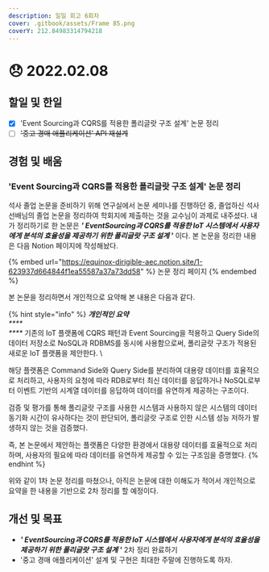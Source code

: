 ```yaml
---
description: 일일 회고 6회차
cover: .gitbook/assets/Frame 85.png
coverY: 212.84983314794218
---
```


# 😞 2022.02.08

## 할일 및 한일

* [x] 'Event Sourcing과 CQRS를 적용한 폴리글랏 구조 설계' 논문 정리
* [ ] ~~'중고 경매 애플리케이션' API 재설계~~

## 경험 및 배움

### 'Event Sourcing과 CQRS를 적용한 폴리글랏 구조 설계' 논문 정리

&#x20;석사 졸업 논문을 준비하기 위해 연구실에서 논문 세미나를 진행하던 중, 졸업하신 석사 선배님의 졸업 논문을 정리하여 학회지에 제출하는 것을 교수님이 과제로 내주셨다. 내가 정리하기로 한 논문은 _**' EventSourcing과 CQRS를 적용한 IoT 시스템에서 사용자에게 분석의 효율성을 제공하기 위한 폴리글랏 구조 설계 '**_ 이다. 본 논문을 정리한 내용은 다음 Notion 페이지에 작성해놨다.

{% embed url="https://equinox-dirigible-aec.notion.site/1-623937d664844f1ea55587a37a73dd58" %}
논문 정리 페이지
{% endembed %}



본 논문을 정리하면서 개인적으로 요약해 본 내용은 다음과 같다.

{% hint style="info" %}
_**개인적인 요약**_\
_****_\
&#x20;_****_ 기존의 IoT 플랫폼에 CQRS 패턴과 Event Sourcing을 적용하고 Query Side의 데이터 저장소로 NoSQL과 RDBMS를 동시에 사용함으로써, 폴리글랏 구조가 적용된 새로운 IoT 플랫폼을 제안한다. \


해당 플랫폼은 Command Side와 Query Side를 분리하여 대용량 데이터를 효율적으로 처리하고, 사용자의 요청에 따라 RDB로부터 최신 데이터를 응답하거나 NoSQL로부터 이벤트 기반의 시계열 데이터를 응답하여 데이터를 유연하게 제공하는 구조이다.&#x20;



검증 및 평가를 통해 폴리글랏 구조를 사용한 시스템과 사용하지 않은 시스템의 데이터 동기화 시간이 유사하다는 것이 판단되어, 폴리글랏 구조로 인한 시스템 성능 저하가 발생하지 않는 것을 검증했다.



&#x20;즉, 본 논문에서 제안하는 플랫폼은 다양한 환경에서 대용량 데이터를 효율적으로 처리하며, 사용자의 필요에 따라 데이터를 유연하게 제공할 수 있는 구조임을 증명했다.
{% endhint %}



위와 같이 1차 논문 정리를 마쳤으나, 아직은 논문에 대한 이해도가 적어서 개인적으로 요약을 한 내용을 기반으로 2차 정리를 할 예정이다.

## 개선 및 목표

* _**' EventSourcing과 CQRS를 적용한 IoT 시스템에서 사용자에게 분석의 효율성을 제공하기 위한 폴리글랏 구조 설계 '**_ 2차 정리 완료하기
* '중고 경매 애플리케이션' 설계 및 구현은 최대한 주말에 진행하도록 하자.

